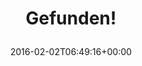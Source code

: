 ---
retweeted: false
source: <a href="http://getfalcon.pro" rel="nofollow">Falcon Pro Material</a>
entities:
  hashtags: []
  symbols: []
  user_mentions: []
  urls:
  - url: https://t.co/aMnko87NRq
    expanded_url: https://twitter.com/bascht/status/694291537979666433
    display_url: twitter.com/bascht/status/…
    indices:
    - '11'
    - '34'
display_text_range:
- '0'
- '34'
favorite_count: '6'
id_str: '694412249994285056'
truncated: false
retweet_count: '0'
id: '694412249994285056'
possibly_sensitive: false
created_at: Tue Feb 02 06:49:16 +0000 2016
favorited: false
full_text: Gefunden!
lang: de
quote_url: https://twitter.com/bascht/status/694291537979666433
tags:
- pesos/twitter
date: '2016-02-02T06:49:16+00:00'
src: https://twitter.com/bascht/status/694412249994285056
original_url: https://twitter.com/bascht/status/694412249994285056
type: twitter_tweet
text: Gefunden!
title: 'Gefunden!

  '

---